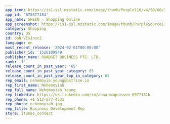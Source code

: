 ```yaml
---
app_icon: https://is1-ssl.mzstatic.com/image/thumb/Purple116/v4/50/60/3a/50603a88-81d0-20bf-4f80-13ed7f21e269/AppIcon-0-0-1x_U007emarketing-0-7-0-0-85-220.png/1024x1024bb.png
app_id: '878577184'
app_name: SHEIN - Shopping Online
app_screenshot: https://is1-ssl.mzstatic.com/image/thumb/PurpleSource116/v4/d0/8a/58/d08a585c-2ed6-b883-5544-d891608093d2/e174ef1b-778c-4ac3-9006-34476cd0ff69_ios6.5-01.jpg/1242x2688bb.png
category: Shopping
country: US
id: baNrVIs1nsc2
language: en
most_recent_release: '2024-02-01T00:00:00'
publisher_id: '1526109949'
publisher_name: ROADGET BUSINESS PTE. LTD.
rank: '1'
release_count_in_past_year: '65'
release_count_in_past_year_category: 65
release_count_in_past_year_top_in_category: 65
rep_email: nehemoyia.young@bitrise.io
rep_first_name: Nehemoyiah
rep_full_name: Nehemoyiah Young
rep_linkedin: https://uk.linkedin.com/in/anna-magnussen-0977131b
rep_phone: +1 512-577-4531
rep_photo: nehemoyiah.jpg
rep_title: Business Development Rep
store: itunes_connect
---
```


